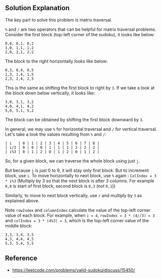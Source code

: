 ## Solution Explanation

The key part to solve this problem is matrix traversal. 

`%` and `/` are two operators that can be helpful for matrix traversal problems.
Consider the first block (top-left corner of the sudoku), it looks like below:

```
0,0, 0,1, 0,2
1,0, 1,1, 1,2 
2,0, 2,1, 2,2
```

The block to the right horizontally looks like below:

```
0,3, 0,4, 0,5
1,3, 1,4, 1,5
2,3, 2,4, 2,5
```

This is the same as shifting the first block to right by `3`. If we take a look 
at the block down below vertically, it looks like:

```
3,0, 3,1, 3,2
4,0, 4,1, 4,2
5,0, 5,1, 5,2
```

The block can be obtained by shifting the first block downward by `3`. 

In general, we may use `%` for horizontal traversal and `/` for vertical traversal. Let's
take a look the values resulting from `%` and `/`:

```
| i   | 0 | 1 | 2 | 3 | 4 | 5 | 6 | 7 | 8 |
| i/3 | 0 | 0 | 0 | 1 | 1 | 1 | 2 | 2 | 2 |
| i%3 | 0 | 1 | 2 | 0 | 1 | 2 | 0 | 1 | 2 |
```

So, for a given block, we can traverse the whole block using just `j`.

But because `j` is just 0 to 9, it will stay only first block. But to increment block, use `i`. 
To move horizontally to next block, use `%` again : `ColIndex = 3 * i%3` 
(Multiply by 3 so that the next block is after 3 columns. 
For example `0,0` is start of first block, second block is `0,3` (not `0,1`))

Similarly, to move to next block vertically, 
use `/` and multiply by `3` as explained above.

Note `rowIndex` and `columnIndex` calculate the value of the top-left corner value of
each block. For example, when `i = 4`, `rowIndex = 3 * (4//3) = 3` and 
`colIndex = 3 * (4%3) = 3`, which is the top-left corner value of the middle block:

```
3,3, 3,4, 3,5
4,3, 4,4, 4,5
5,3, 5,4, 5,5
```


## Reference

- https://leetcode.com/problems/valid-sudoku/discuss/15450/